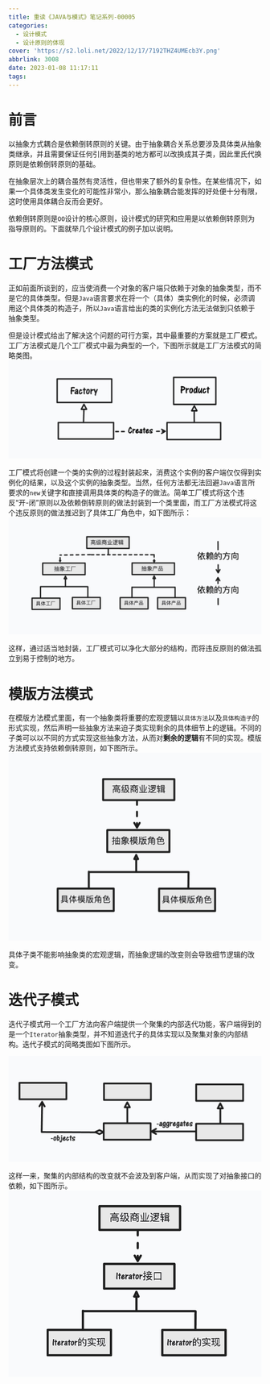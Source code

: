 ```yaml
---
title: 重读《JAVA与模式》笔记系列-00005
categories:
  - 设计模式
  - 设计原则的体现
cover: 'https://s2.loli.net/2022/12/17/7192THZ4UMEcb3Y.png'
abbrlink: 3008
date: 2023-01-08 11:17:11
tags:
---
```


# 前言
以抽象方式耦合是依赖倒转原则的关键。由于抽象耦合关系总要涉及具体类从抽象类继承，并且需要保证任何引用到基类的地方都可以改换成其子类，因此里氏代换原则是依赖倒转原则的基础。

在抽象层次上的耦合虽然有灵活性，但也带来了额外的复杂性。在某些情况下，如果一个具体类发生变化的可能性非常小，那么抽象耦合能发挥的好处便十分有限，这时使用具体耦合反而会更好。

依赖倒转原则是`OO`设计的核心原则，设计模式的研究和应用是以依赖倒转原则为指导原则的。下面就举几个设计模式的例子加以说明。

# 工厂方法模式
正如前面所谈到的，应当使消费一个对象的客户端只依赖于对象的抽象类型，而不是它的具体类型。但是`Java`语言要求在将一个（具体）类实例化的时候，必须调用这个具体类的构造子，所以`Java`语言给出的类的实例化方法无法做到只依赖于抽象类型。

但是设计模式给出了解决这个问题的可行方案，其中最重要的方案就是工厂模式。工厂方法模式是几个工厂模式中最为典型的一个，下图所示就是工厂方法模式的简略类图。
![工厂方法模式简略类图](重读《JAVA与模式》笔记系列-00005/FactoryMethod.jpg)

工厂模式将创建一个类的实例的过程封装起来，消费这个实例的客户端仅仅得到实例化的结果，以及这个实例的抽象类型。当然，任何方法都无法回避`Java`语言所要求的`new`关键字和直接调用具体类的构造子的做法。简单工厂模式将这个违反“开-闭”原则以及依赖倒转原则的做法封装到一个类里面，而工厂方法模式将这个违反原则的做法推迟到了具体工厂角色中，如下图所示：
![工厂方法模式简略类图](重读《JAVA与模式》笔记系列-00005/FactoryMethod1.jpg)

这样，通过适当地封装，工厂模式可以净化大部分的结构，而将违反原则的做法孤立到易于控制的地方。

# 模版方法模式
在模版方法模式里面，有一个抽象类将重要的宏观逻辑以`具体方法`以及`具体构造子`的形式实现，然后声明一些抽象方法来迫子类实现剩余的具体细节上的逻辑。不同的子类可以以不同的方式实现这些抽象方法，从而对**剩余的逻辑**有不同的实现。模版方法模式支持依赖倒转原则，如下图所示。
![模版方法模式简略类图](重读《JAVA与模式》笔记系列-00005/TemplateMethod.jpg)

具体子类不能影响抽象类的宏观逻辑，而抽象逻辑的改变则会导致细节逻辑的改变。

# 迭代子模式
迭代子模式用一个工厂方法向客户端提供一个聚集的内部迭代功能，客户端得到的是一个`Iterator`抽象类型，并不知道迭代子的具体实现以及聚集对象的内部结构。迭代子模式的简略类图如下图所示。

![迭代子模式简略类图](重读《JAVA与模式》笔记系列-00005/Iterator1.jpg)

这样一来，聚集的内部结构的改变就不会波及到客户端，从而实现了对抽象接口的依赖，如下图所示。
![迭代子模式简略类图](重读《JAVA与模式》笔记系列-00005/Iterator2.jpg)